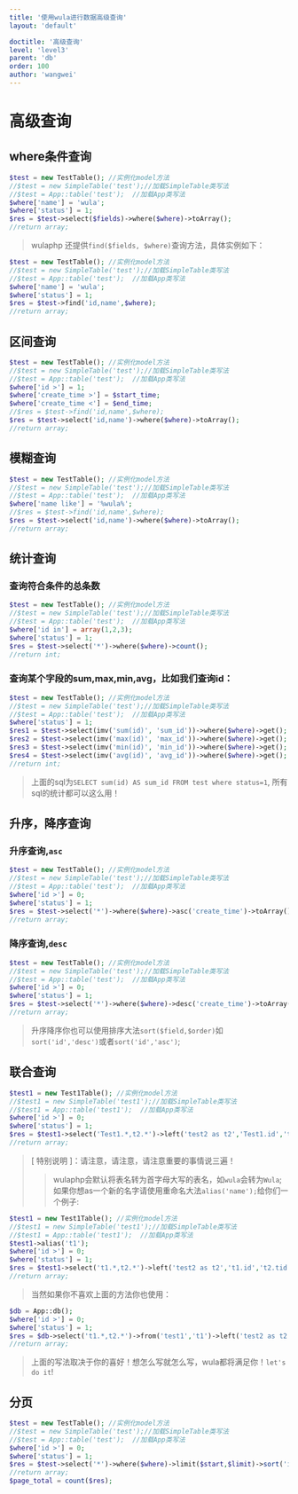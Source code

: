 ```yaml
---
title: '使用wula进行数据高级查询'
layout: 'default'

doctitle: '高级查询'
level: 'level3'
parent: 'db'
order: 100
author: 'wangwei'
---
```


# 高级查询


## where条件查询

```php
$test = new TestTable(); //实例化model方法
//$test = new SimpleTable('test');//加载SimpleTable类写法
//$test = App::table('test');  //加载App类写法
$where['name'] = 'wula';
$where['status'] = 1;
$res = $test->select($fields)->where($where)->toArray();
//return array;
```
> wulaphp 还提供`find($fields, $where)`查询方法，具体实例如下：

```php
$test = new TestTable(); //实例化model方法
//$test = new SimpleTable('test');//加载SimpleTable类写法
//$test = App::table('test');  //加载App类写法
$where['name'] = 'wula';
$where['status'] = 1;
$res = $test->find('id,name',$where);
//return array;
```
## 区间查询

```php
$test = new TestTable(); //实例化model方法
//$test = new SimpleTable('test');//加载SimpleTable类写法
//$test = App::table('test');  //加载App类写法
$where['id >'] = 1;
$where['create_time >'] = $start_time;
$where['create_time <'] = $end_time;
//$res = $test->find('id,name',$where);
$res = $test->select('id,name')->where($where)->toArray();
//return array;
```
## 模糊查询

```php
$test = new TestTable(); //实例化model方法
//$test = new SimpleTable('test');//加载SimpleTable类写法
//$test = App::table('test');  //加载App类写法
$where['name like'] = '%wula%';
//$res = $test->find('id,name',$where);
$res = $test->select('id,name')->where($where)->toArray();
//return array;
```

## 统计查询

### 查询符合条件的总条数

```php
$test = new TestTable(); //实例化model方法
//$test = new SimpleTable('test');//加载SimpleTable类写法
//$test = App::table('test');  //加载App类写法
$where['id in'] = array(1,2,3);
$where['status'] = 1;
$res = $test->select('*')->where($where)->count();
//return int;
```


### 查询某个字段的sum,max,min,avg，比如我们查询id：

```php
$test = new TestTable(); //实例化model方法
//$test = new SimpleTable('test');//加载SimpleTable类写法
//$test = App::table('test');  //加载App类写法
$where['status'] = 1;
$res1 = $test->select(imv('sum(id)', 'sum_id'))->where($where)->get();
$res2 = $test->select(imv('max(id)', 'max_id'))->where($where)->get();
$res3 = $test->select(imv('min(id)', 'min_id'))->where($where)->get();
$res4 = $test->select(imv('avg(id)', 'avg_id'))->where($where)->get();
//return int;
```
> 上面的sql为`SELECT sum(id) AS sum_id FROM test where status=1`,
> 所有sql的统计都可以这么用！

## 升序，降序查询

### 升序查询,`asc`

```php
$test = new TestTable(); //实例化model方法
//$test = new SimpleTable('test');//加载SimpleTable类写法
//$test = App::table('test');  //加载App类写法
$where['id >'] = 0;
$where['status'] = 1;
$res = $test->select('*')->where($where)->asc('create_time')->toArray();
//return array;
```

### 降序查询,`desc`

```php
$test = new TestTable(); //实例化model方法
//$test = new SimpleTable('test');//加载SimpleTable类写法
//$test = App::table('test');  //加载App类写法
$where['id >'] = 0;
$where['status'] = 1;
$res = $test->select('*')->where($where)->desc('create_time')->toArray();
//return array;
```
> 升序降序你也可以使用排序大法`sort($field,$order)`如`sort('id','desc')`或者`sort('id','asc')`;

##  联合查询

```php
$test1 = new Test1Table(); //实例化model方法
//$test1 = new SimpleTable('test1');//加载SimpleTable类写法
//$test1 = App::table('test1');  //加载App类写法
$where['id >'] = 0;
$where['status'] = 1;
$res = $test1->select('Test1.*,t2.*')->left('test2 as t2','Test1.id','t2.tid')->where($where)->desc('Test1.create_time')->toArray();
//return array;
```
> [ 特别说明 ]：请注意，请注意，请注意重要的事情说三遍！
>> wulaphp会默认将表名转为首字母大写的表名，如`wula`会转为`Wula`;如果你想as一个新的名字请使用重命名大法`alias('name');`给你们一个例子:

```php
$test1 = new Test1Table(); //实例化model方法
//$test1 = new SimpleTable('test1');//加载SimpleTable类写法
//$test1 = App::table('test1');  //加载App类写法
$test1->alias('t1');
$where['id >'] = 0;
$where['status'] = 1;
$res = $test1->select('t1.*,t2.*')->left('test2 as t2','t1.id','t2.tid')->where($where)->desc('t1.create_time')->toArray();
//return array;
```

> 当然如果你不喜欢上面的方法你也使用：

```php
$db = App::db();
$where['id >'] = 0;
$where['status'] = 1;
$res = $db->select('t1.*,t2.*')->from('test1','t1')->left('test2 as t2','t1.id','t2.tid')->where($where)->desc('t1.id')->toArray();
//return array;
```
> 上面的写法取决于你的喜好！想怎么写就怎么写，wula都将满足你！`let's do it`!

## 分页

```php
$test = new TestTable(); //实例化model方法
//$test = new SimpleTable('test');//加载SimpleTable类写法
//$test = App::table('test');  //加载App类写法
$where['id >'] = 0;
$where['status'] = 1;
$res = $test->select('*')->where($where)->limit($start,$limit)->sort('id','desc')->toArray();
//return array;
$page_total = count($res);
```






